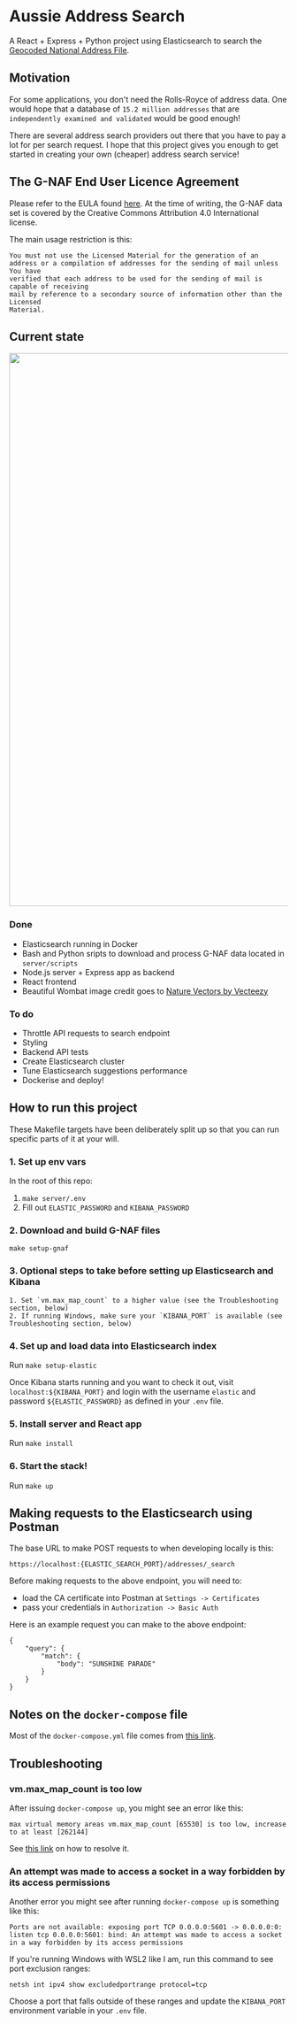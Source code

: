 # Aussie Address Search
A React + Express + Python project using Elasticsearch to search the [Geocoded National Address File](https://data.gov.au/dataset/ds-dga-19432f89-dc3a-4ef3-b943-5326ef1dbecc/details).

## Motivation

For some applications, you don't need the Rolls-Royce of address data. One would hope that a database of `15.2 million addresses` that are `independently examined and validated` would be good enough! 

There are several address search providers out there that you have to pay a lot for per search request. I hope that this project gives you enough to get started in creating your own (cheaper) address search service! 

## The G-NAF End User Licence Agreement

Please refer to the EULA found [here](https://data.gov.au/dataset/ds-dga-19432f89-dc3a-4ef3-b943-5326ef1dbecc/distribution/dist-dga-09f74802-08b1-4214-a6ea-3591b2753d30/details?q=). At the time of writing, the G-NAF data set is covered by the Creative Commons Attribution 4.0 International license. 

The main usage restriction is this:

```
You must not use the Licensed Material for the generation of an
address or a compilation of addresses for the sending of mail unless You have
verified that each address to be used for the sending of mail is capable of receiving
mail by reference to a secondary source of information other than the Licensed
Material. 
```

## Current state

<img src="https://user-images.githubusercontent.com/6435319/176627680-80ce7e4a-3b71-433b-bc86-a44209ae38b5.gif" width=1000>

### Done

* Elasticsearch running in Docker
* Bash and Python sripts to download and process G-NAF data located in `server/scripts`
* Node.js server + Express app as backend
* React frontend 
* Beautiful Wombat image credit goes to <a href="https://www.vecteezy.com/free-vector/nature">Nature Vectors by Vecteezy</a>

### To do

* Throttle API requests to search endpoint
* Styling
* Backend API tests
* Create Elasticsearch cluster
* Tune Elasticsearch suggestions performance 
* Dockerise and deploy!


## How to run this project

These Makefile targets have been deliberately split up so that you can run specific parts of it at your will.

### 1. Set up env vars

In the root of this repo:

1. `make server/.env`
2. Fill out `ELASTIC_PASSWORD` and `KIBANA_PASSWORD`

### 2. Download and build G-NAF files

`make setup-gnaf`

### 3. Optional steps to take before setting up Elasticsearch and Kibana

    1. Set `vm.max_map_count` to a higher value (see the Troubleshooting section, below)
    2. If running Windows, make sure your `KIBANA_PORT` is available (see Troubleshooting section, below)

### 4. Set up and load data into Elasticsearch index

Run `make setup-elastic`

Once Kibana starts running and you want to check it out, visit `localhost:${KIBANA_PORT}` and login with the username `elastic` and password `${ELASTIC_PASSWORD}` as defined in your `.env` file. 

### 5. Install server and React app

Run `make install`

### 6. Start the stack!

Run `make up`

## Making requests to the Elasticsearch using Postman

The base URL to make POST requests to when developing locally is this:

`https://localhost:{ELASTIC_SEARCH_PORT}/addresses/_search`

Before making requests to the above endpoint, you will need to:
* load the CA certificate into Postman at `Settings -> Certificates`
* pass your credentials in `Authorization -> Basic Auth`

Here is an example request you can make to the above endpoint:

```
{
    "query": {
        "match": {
            "body": "SUNSHINE PARADE"
        }
    }
}
```

## Notes on the `docker-compose` file

Most of the `docker-compose.yml` file comes from [this link](https://www.elastic.co/guide/en/elasticsearch/reference/current/docker.html).

## Troubleshooting

### vm.max_map_count is too low

After issuing `docker-compose up`, you might see an error like this: 

```max virtual memory areas vm.max_map_count [65530] is too low, increase to at least [262144]```

See [this link](https://www.elastic.co/guide/en/elasticsearch/reference/current/vm-max-map-count.html) on how to resolve it. 

### An attempt was made to access a socket in a way forbidden by its access permissions

Another error you might see after running `docker-compose up` is something like this:

```Ports are not available: exposing port TCP 0.0.0.0:5601 -> 0.0.0.0:0: listen tcp 0.0.0.0:5601: bind: An attempt was made to access a socket in a way forbidden by its access permissions```

If you're running Windows with WSL2 like I am, run this command to see port exclusion ranges:

```netsh int ipv4 show excludedportrange protocol=tcp```

Choose a port that falls outside of these ranges and update the `KIBANA_PORT` environment variable in your `.env` file. 
